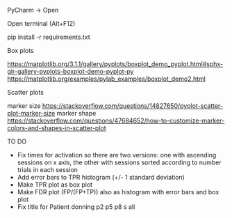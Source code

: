 PyCharm -> Open

Open terminal (Alt+F12)

pip install -r requirements.txt


Box plots

https://matplotlib.org/3.1.1/gallery/pyplots/boxplot_demo_pyplot.html#sphx-glr-gallery-pyplots-boxplot-demo-pyplot-py
https://matplotlib.org/examples/pylab_examples/boxplot_demo2.html


Scatter plots

marker size
https://stackoverflow.com/questions/14827650/pyplot-scatter-plot-marker-size
marker shape
https://stackoverflow.com/questions/47684652/how-to-customize-marker-colors-and-shapes-in-scatter-plot


TO DO
- Fix times for activation so there are two versions: one
    with ascending sessions on x axis, the other with sessions
    sorted according to number trials in each session
- Add error bars to TPR histogram (+/- 1 standard deviation)
- Make TPR plot as box plot
- Make FDR plot (FP/(FP+TP)) also as histogram with error bars
    and box plot
- Fix title for Patient donning p2 p5 p8 s all 



